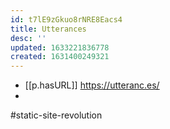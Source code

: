 ```yaml
---
id: t7lE9zGkuo8rNRE8Eacs4
title: Utterances
desc: ''
updated: 1633221836778
created: 1631400249321
---
```






- [[p.hasURL]] https://utteranc.es/
- 

#static-site-revolution

